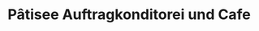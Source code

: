 ---
title: "Pâtisee Auftragkonditorei und Cafe"
url: /reichenau/patisee-auftragkonditorei-und-cafe/
shop: Konditorei
---